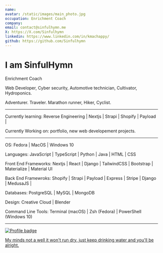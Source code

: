 ```yaml
---
name:
avatar: /static/images/main_photo.jpg
occupation: Enrichment Coach
company:
email: contact@sinfulhymn.me
X: https://X.com/Sinfulhymn
linkedin: https://www.linkedin.com/in/kmachappy/
github: https://github.com/Sinfulhymn
---
```


# I am SinfulHymn

Enrichment Coach

Web Developer, Cyber security, Automotive technician, Cultivator, Hydroponics.

Adventurer. Traveler. Marathon runner, Hiker, Cyclist.

---

Currently learning: Reverse Engineering | Nextjs | Strapi | Shopify | Payload |

Currently Working on: portfolio, new web developement projects.

---

OS: Fedora | MacOS | Windows 10

Languages: JavaScript | TypeScript | Python | Java | HTML | CSS

Front End Frameworks: Nextjs | React | Django | TailwindCSS | Bootstrap | Materialize | Material UI

Back End Framewroks: Shopify | Strapi | Payload | Express | Stripe | Django | MedusaJS |

Databases: PostgreSQL | MySQL | MongoDB

Design: Creative Cloud | Blender

Command Line Tools: Terminal (macOS) | Zsh (Fedora) | PowerShell (Windows 10)

---

[![Profile badge](https://www.codewars.com/users/Kmachappy/badges/small)](https://www.codewars.com/users/Kmachappy)

[My minds not a well it won't run dry, just keep drinking water and you'll be alright.](https://www.youtube.com/watch?v=DbvR_d7MDQc)
